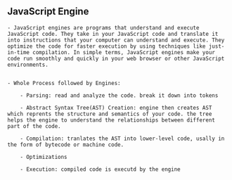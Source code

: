 ## JavaScript Engine
    - JavaScript engines are programs that understand and execute JavaScript code. They take in your JavaScript code and translate it into instructions that your computer can understand and execute. They optimize the code for faster execution by using techniques like just-in-time compilation. In simple terms, JavaScript engines make your code run smoothly and quickly in your web browser or other JavaScript environments.


    - Whole Process followed by Engines:

        - Parsing: read and analyze the code. break it down into tokens

        - Abstract Syntax Tree(AST) Creation: engine then creates AST which reprents the structure and semantics of your code. the tree helps the engine to understand the relationships between different part of the code.

        - Compilation: tranlates the AST into lower-level code, usally in the form of bytecode or machine code.

        - Optimizations

        - Execution: compiled code is executd by the engine